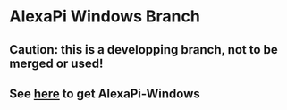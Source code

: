 # AlexaPi Windows Branch

## Caution: this is a developping branch, not to be merged or used!
## See [here](https://github.com/alexa-pi/AlexaPi-Windows) to get AlexaPi-Windows
